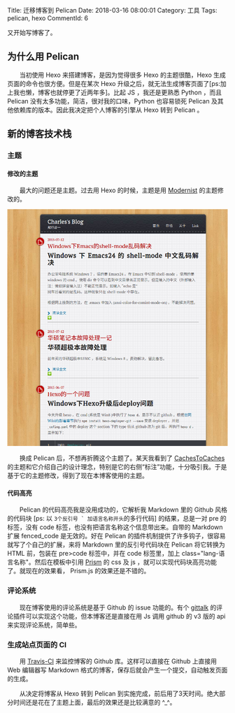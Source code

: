Title: 迁移博客到 Pelican
Date: 2018-03-16 08:00:01
Category: 工具
Tags: pelican, hexo
CommentId: 6


又开始写博客了。

<!-- PELICAN_END_SUMMARY -->

## 为什么用 Pelican

　　当初使用 Hexo 来搭建博客，是因为觉得很多 Hexo 的主题很酷，Hexo 生成页面的命令也很方便。但是在某次 Hexo 升级之后，就无法生成博客页面了[ps:加上我也懒，博客也就停更了近两年多]。比起 JS ，我还是更熟悉 Python ，而且 Pelican 没有太多功能，简洁，很对我的口味，Python 也容易锁死 Pelican 及其他依赖库的版本。因此我决定把个人博客的引擎从 Hexo 转到 Pelican 。

## 新的博客技术栈
### 主题
#### 修改的主题

　　最大的问题还是主题。过去用 Hexo 的时候，主题是用 [Modernist](https://github.com/heroicyang/hexo-theme-modernist) 的主题修改的。

![Hexo时代用的主题](/images/2018/hexo_blog_snapshot.png)

　　换成 Pelican 后，不想再折腾这个主题了。某天我看到了 [CachesToCaches](http://cachestocaches.com) 的主题和它介绍自己的设计理念，特别是它的右侧“标注”功能，十分吸引我。于是基于它的主题修改，得到了现在本博客使用的主题。


#### 代码高亮

　　Pelican 的代码高亮我是没用成功的，它解析我 Markdown 里的 Github 风格的代码块 [ps: 以 `` 3个反引号 ` 加语言名称开头 ``的多行代码] 的结果，总是一对 pre 的标签，没有 code 标签，也没有把语言名称这个信息带出来。自带的 Markdown 扩展 fenced_code 是无效的。好在 Pelican 的插件机制提供了许多钩子，很容易就写了个自己的扩展，来将 Markdown 里的反引号代码块在 Pelican 将它转换为 HTML 前，包装在 pre>code 标签中，并在 code 标签里，加上 class="lang-语言名称"。然后在模板中引用 [Prism](http://prismjs.com/) 的 css 及 js ，就可以实现代码块高亮功能了。就现在的效果看， Prism.js 的效果还是不错的。


### 评论系统

　　现在博客使用的评论系统是基于 Github 的 issue 功能的。有个 [gittalk](https://gitalk.github.io/) 的评论插件可以实现这个功能，但本博客还是直接在用 Js 调用 github 的 v3 版的 api 来实现评论系统，简单些。


### 生成站点页面的 CI

　　用 [Travis-CI](http://travis-ci.org) 来监控博客的 Github 库。这样可以直接在 Github 上直接用 Web 编辑器写 Markdown 格式的博客，保存后就会产生一个提交，自动触发页面的生成。


　　从决定将博客从 Hexo 转到 Pelican 到实施完成，前后用了3天时间。绝大部分时间还是花在了主题上面，最后的效果还是比较满意的 ^_^。
